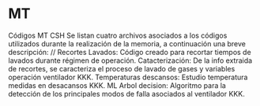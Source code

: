 # MT
Códigos MT CSH 
Se listan cuatro archivos asociados a los códigos utilizados durante la realización de la memoria, a continuación una breve descripción: //
Recortes Lavados: Código creado para recortar tiempos de lavados durante régimen de operación.
Catacterización: De la info extraida de recortes, se caracteriza el proceso de lavado de gases y variables operación ventilador KKK.
Temperaturas descansos: Estudio temperatura medidas en desacansos KKK.
ML Arbol decision: Algoritmo para la detección de los principales modos de falla asociados al ventilador KKK.
